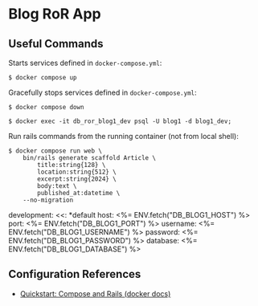 # Blog RoR App

## Useful Commands

Starts services defined in `docker-compose.yml`:

```shell-session
$ docker compose up
```

Gracefully stops services defined in `docker-compose.yml`:

```shell-session
$ docker compose down
```

```shell-session
$ docker exec -it db_ror_blog1_dev psql -U blog1 -d blog1_dev;
```

Run rails commands from the running container (not from local shell):

```shell-session
$ docker compose run web \
    bin/rails generate scaffold Article \
		title:string{128} \
		location:string{512} \
		excerpt:string{2024} \
		body:text \
		published_at:datetime \
    --no-migration
```

development:
  <<: *default
  host: <%= ENV.fetch("DB_BLOG1_HOST") %>
  port: <%= ENV.fetch("DB_BLOG1_PORT") %>
  username: <%= ENV.fetch("DB_BLOG1_USERNAME") %>
  password: <%= ENV.fetch("DB_BLOG1_PASSWORD") %>
  database: <%= ENV.fetch("DB_BLOG1_DATABASE") %>

## Configuration References

- [Quickstart: Compose and Rails (docker docs)](https://docs.docker.com/samples/rails/)
